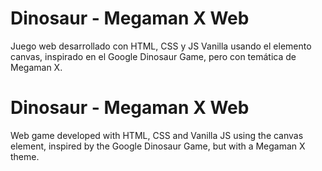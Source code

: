 # Dinosaur - Megaman X Web
Juego web desarrollado con HTML, CSS y JS Vanilla usando el elemento canvas, inspirado en el Google Dinosaur Game, pero con temática de Megaman X.

# Dinosaur - Megaman X Web
Web game developed with HTML, CSS and Vanilla JS using the canvas element, inspired by the Google Dinosaur Game, but with a Megaman X theme.